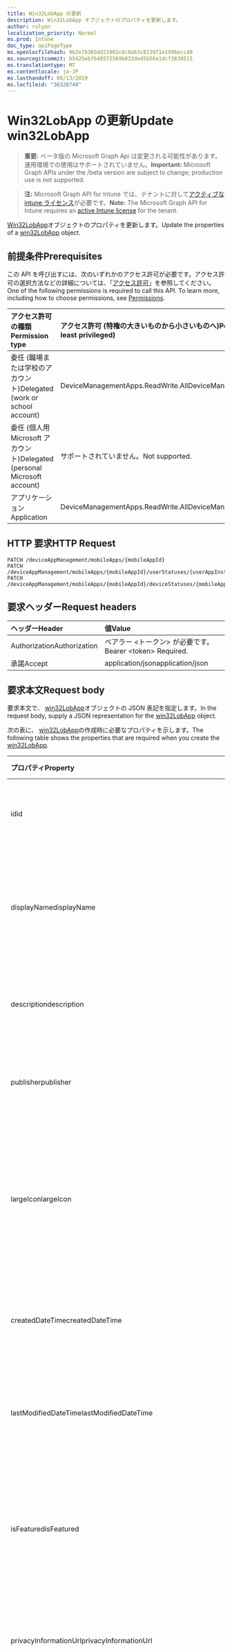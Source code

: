 ```yaml
---
title: Win32LobApp の更新
description: Win32LobApp オブジェクトのプロパティを更新します。
author: rolyon
localization_priority: Normal
ms.prod: Intune
doc_type: apiPageType
ms.openlocfilehash: 9b2e7b365dd21902c6c0ab3c8139f1e1996ecc48
ms.sourcegitcommit: b5425ebf648572569b032ded5b56e1dcf3830515
ms.translationtype: MT
ms.contentlocale: ja-JP
ms.lasthandoff: 08/13/2019
ms.locfileid: "36328740"
---
```

# <a name="update-win32lobapp"></a><span data-ttu-id="b79d0-103">Win32LobApp の更新</span><span class="sxs-lookup"><span data-stu-id="b79d0-103">Update win32LobApp</span></span>

> <span data-ttu-id="b79d0-104">**重要:** ベータ版の Microsoft Graph Api は変更される可能性があります。運用環境での使用はサポートされていません。</span><span class="sxs-lookup"><span data-stu-id="b79d0-104">**Important:** Microsoft Graph APIs under the /beta version are subject to change; production use is not supported.</span></span>

> <span data-ttu-id="b79d0-105">**注:** Microsoft Graph API for Intune では、テナントに対して[アクティブな intune ライセンス](https://go.microsoft.com/fwlink/?linkid=839381)が必要です。</span><span class="sxs-lookup"><span data-stu-id="b79d0-105">**Note:** The Microsoft Graph API for Intune requires an [active Intune license](https://go.microsoft.com/fwlink/?linkid=839381) for the tenant.</span></span>

<span data-ttu-id="b79d0-106">[Win32LobApp](../resources/intune-apps-win32lobapp.md)オブジェクトのプロパティを更新します。</span><span class="sxs-lookup"><span data-stu-id="b79d0-106">Update the properties of a [win32LobApp](../resources/intune-apps-win32lobapp.md) object.</span></span>

## <a name="prerequisites"></a><span data-ttu-id="b79d0-107">前提条件</span><span class="sxs-lookup"><span data-stu-id="b79d0-107">Prerequisites</span></span>
<span data-ttu-id="b79d0-p101">この API を呼び出すには、次のいずれかのアクセス許可が必要です。アクセス許可の選択方法などの詳細については、「[アクセス許可](/graph/permissions-reference)」を参照してください。</span><span class="sxs-lookup"><span data-stu-id="b79d0-p101">One of the following permissions is required to call this API. To learn more, including how to choose permissions, see [Permissions](/graph/permissions-reference).</span></span>

|<span data-ttu-id="b79d0-110">アクセス許可の種類</span><span class="sxs-lookup"><span data-stu-id="b79d0-110">Permission type</span></span>|<span data-ttu-id="b79d0-111">アクセス許可 (特権の大きいものから小さいものへ)</span><span class="sxs-lookup"><span data-stu-id="b79d0-111">Permissions (from most to least privileged)</span></span>|
|:---|:---|
|<span data-ttu-id="b79d0-112">委任 (職場または学校のアカウント)</span><span class="sxs-lookup"><span data-stu-id="b79d0-112">Delegated (work or school account)</span></span>|<span data-ttu-id="b79d0-113">DeviceManagementApps.ReadWrite.All</span><span class="sxs-lookup"><span data-stu-id="b79d0-113">DeviceManagementApps.ReadWrite.All</span></span>|
|<span data-ttu-id="b79d0-114">委任 (個人用 Microsoft アカウント)</span><span class="sxs-lookup"><span data-stu-id="b79d0-114">Delegated (personal Microsoft account)</span></span>|<span data-ttu-id="b79d0-115">サポートされていません。</span><span class="sxs-lookup"><span data-stu-id="b79d0-115">Not supported.</span></span>|
|<span data-ttu-id="b79d0-116">アプリケーション</span><span class="sxs-lookup"><span data-stu-id="b79d0-116">Application</span></span>|<span data-ttu-id="b79d0-117">DeviceManagementApps.ReadWrite.All</span><span class="sxs-lookup"><span data-stu-id="b79d0-117">DeviceManagementApps.ReadWrite.All</span></span>|

## <a name="http-request"></a><span data-ttu-id="b79d0-118">HTTP 要求</span><span class="sxs-lookup"><span data-stu-id="b79d0-118">HTTP Request</span></span>
<!-- {
  "blockType": "ignored"
}
-->
``` http
PATCH /deviceAppManagement/mobileApps/{mobileAppId}
PATCH /deviceAppManagement/mobileApps/{mobileAppId}/userStatuses/{userAppInstallStatusId}/app
PATCH /deviceAppManagement/mobileApps/{mobileAppId}/deviceStatuses/{mobileAppInstallStatusId}/app
```

## <a name="request-headers"></a><span data-ttu-id="b79d0-119">要求ヘッダー</span><span class="sxs-lookup"><span data-stu-id="b79d0-119">Request headers</span></span>
|<span data-ttu-id="b79d0-120">ヘッダー</span><span class="sxs-lookup"><span data-stu-id="b79d0-120">Header</span></span>|<span data-ttu-id="b79d0-121">値</span><span class="sxs-lookup"><span data-stu-id="b79d0-121">Value</span></span>|
|:---|:---|
|<span data-ttu-id="b79d0-122">Authorization</span><span class="sxs-lookup"><span data-stu-id="b79d0-122">Authorization</span></span>|<span data-ttu-id="b79d0-123">ベアラー &lt;トークン&gt; が必要です。</span><span class="sxs-lookup"><span data-stu-id="b79d0-123">Bearer &lt;token&gt; Required.</span></span>|
|<span data-ttu-id="b79d0-124">承諾</span><span class="sxs-lookup"><span data-stu-id="b79d0-124">Accept</span></span>|<span data-ttu-id="b79d0-125">application/json</span><span class="sxs-lookup"><span data-stu-id="b79d0-125">application/json</span></span>|

## <a name="request-body"></a><span data-ttu-id="b79d0-126">要求本文</span><span class="sxs-lookup"><span data-stu-id="b79d0-126">Request body</span></span>
<span data-ttu-id="b79d0-127">要求本文で、 [win32LobApp](../resources/intune-apps-win32lobapp.md)オブジェクトの JSON 表記を指定します。</span><span class="sxs-lookup"><span data-stu-id="b79d0-127">In the request body, supply a JSON representation for the [win32LobApp](../resources/intune-apps-win32lobapp.md) object.</span></span>

<span data-ttu-id="b79d0-128">次の表に、 [win32LobApp](../resources/intune-apps-win32lobapp.md)の作成時に必要なプロパティを示します。</span><span class="sxs-lookup"><span data-stu-id="b79d0-128">The following table shows the properties that are required when you create the [win32LobApp](../resources/intune-apps-win32lobapp.md).</span></span>

|<span data-ttu-id="b79d0-129">プロパティ</span><span class="sxs-lookup"><span data-stu-id="b79d0-129">Property</span></span>|<span data-ttu-id="b79d0-130">型</span><span class="sxs-lookup"><span data-stu-id="b79d0-130">Type</span></span>|<span data-ttu-id="b79d0-131">説明</span><span class="sxs-lookup"><span data-stu-id="b79d0-131">Description</span></span>|
|:---|:---|:---|
|<span data-ttu-id="b79d0-132">id</span><span class="sxs-lookup"><span data-stu-id="b79d0-132">id</span></span>|<span data-ttu-id="b79d0-133">文字列</span><span class="sxs-lookup"><span data-stu-id="b79d0-133">String</span></span>|<span data-ttu-id="b79d0-134">エンティティのキー。</span><span class="sxs-lookup"><span data-stu-id="b79d0-134">Key of the entity.</span></span> <span data-ttu-id="b79d0-135">[mobileApp](../resources/intune-apps-mobileapp.md) から継承します</span><span class="sxs-lookup"><span data-stu-id="b79d0-135">Inherited from [mobileApp](../resources/intune-apps-mobileapp.md)</span></span>|
|<span data-ttu-id="b79d0-136">displayName</span><span class="sxs-lookup"><span data-stu-id="b79d0-136">displayName</span></span>|<span data-ttu-id="b79d0-137">文字列</span><span class="sxs-lookup"><span data-stu-id="b79d0-137">String</span></span>|<span data-ttu-id="b79d0-138">管理者が提供またはインポートしたアプリのタイトル。</span><span class="sxs-lookup"><span data-stu-id="b79d0-138">The admin provided or imported title of the app.</span></span> <span data-ttu-id="b79d0-139">[mobileApp](../resources/intune-apps-mobileapp.md) から継承します</span><span class="sxs-lookup"><span data-stu-id="b79d0-139">Inherited from [mobileApp](../resources/intune-apps-mobileapp.md)</span></span>|
|<span data-ttu-id="b79d0-140">description</span><span class="sxs-lookup"><span data-stu-id="b79d0-140">description</span></span>|<span data-ttu-id="b79d0-141">String</span><span class="sxs-lookup"><span data-stu-id="b79d0-141">String</span></span>|<span data-ttu-id="b79d0-142">アプリの説明。</span><span class="sxs-lookup"><span data-stu-id="b79d0-142">The description of the app.</span></span> <span data-ttu-id="b79d0-143">[mobileApp](../resources/intune-apps-mobileapp.md) から継承します</span><span class="sxs-lookup"><span data-stu-id="b79d0-143">Inherited from [mobileApp](../resources/intune-apps-mobileapp.md)</span></span>|
|<span data-ttu-id="b79d0-144">publisher</span><span class="sxs-lookup"><span data-stu-id="b79d0-144">publisher</span></span>|<span data-ttu-id="b79d0-145">String</span><span class="sxs-lookup"><span data-stu-id="b79d0-145">String</span></span>|<span data-ttu-id="b79d0-146">アプリの発行元。</span><span class="sxs-lookup"><span data-stu-id="b79d0-146">The publisher of the app.</span></span> <span data-ttu-id="b79d0-147">[mobileApp](../resources/intune-apps-mobileapp.md) から継承します</span><span class="sxs-lookup"><span data-stu-id="b79d0-147">Inherited from [mobileApp](../resources/intune-apps-mobileapp.md)</span></span>|
|<span data-ttu-id="b79d0-148">largeIcon</span><span class="sxs-lookup"><span data-stu-id="b79d0-148">largeIcon</span></span>|[<span data-ttu-id="b79d0-149">mimeContent</span><span class="sxs-lookup"><span data-stu-id="b79d0-149">mimeContent</span></span>](../resources/intune-shared-mimecontent.md)|<span data-ttu-id="b79d0-150">アプリの詳細に表示され、アイコンのアップロードに使用される大きいアイコン。</span><span class="sxs-lookup"><span data-stu-id="b79d0-150">The large icon, to be displayed in the app details and used for upload of the icon.</span></span> <span data-ttu-id="b79d0-151">[mobileApp](../resources/intune-apps-mobileapp.md) から継承します</span><span class="sxs-lookup"><span data-stu-id="b79d0-151">Inherited from [mobileApp](../resources/intune-apps-mobileapp.md)</span></span>|
|<span data-ttu-id="b79d0-152">createdDateTime</span><span class="sxs-lookup"><span data-stu-id="b79d0-152">createdDateTime</span></span>|<span data-ttu-id="b79d0-153">DateTimeOffset</span><span class="sxs-lookup"><span data-stu-id="b79d0-153">DateTimeOffset</span></span>|<span data-ttu-id="b79d0-154">アプリが作成された日時。</span><span class="sxs-lookup"><span data-stu-id="b79d0-154">The date and time the app was created.</span></span> <span data-ttu-id="b79d0-155">[mobileApp](../resources/intune-apps-mobileapp.md) から継承します</span><span class="sxs-lookup"><span data-stu-id="b79d0-155">Inherited from [mobileApp](../resources/intune-apps-mobileapp.md)</span></span>|
|<span data-ttu-id="b79d0-156">lastModifiedDateTime</span><span class="sxs-lookup"><span data-stu-id="b79d0-156">lastModifiedDateTime</span></span>|<span data-ttu-id="b79d0-157">DateTimeOffset</span><span class="sxs-lookup"><span data-stu-id="b79d0-157">DateTimeOffset</span></span>|<span data-ttu-id="b79d0-158">アプリが最後に変更された日時。</span><span class="sxs-lookup"><span data-stu-id="b79d0-158">The date and time the app was last modified.</span></span> <span data-ttu-id="b79d0-159">[mobileApp](../resources/intune-apps-mobileapp.md) から継承します</span><span class="sxs-lookup"><span data-stu-id="b79d0-159">Inherited from [mobileApp](../resources/intune-apps-mobileapp.md)</span></span>|
|<span data-ttu-id="b79d0-160">isFeatured</span><span class="sxs-lookup"><span data-stu-id="b79d0-160">isFeatured</span></span>|<span data-ttu-id="b79d0-161">Boolean</span><span class="sxs-lookup"><span data-stu-id="b79d0-161">Boolean</span></span>|<span data-ttu-id="b79d0-162">アプリが管理者のおすすめとしてマークされたかどうかを示す値。[mobileApp](../resources/intune-apps-mobileapp.md) から継承します</span><span class="sxs-lookup"><span data-stu-id="b79d0-162">The value indicating whether the app is marked as featured by the admin. Inherited from [mobileApp](../resources/intune-apps-mobileapp.md)</span></span>|
|<span data-ttu-id="b79d0-163">privacyInformationUrl</span><span class="sxs-lookup"><span data-stu-id="b79d0-163">privacyInformationUrl</span></span>|<span data-ttu-id="b79d0-164">String</span><span class="sxs-lookup"><span data-stu-id="b79d0-164">String</span></span>|<span data-ttu-id="b79d0-165">プライバシーに関する声明の URL。</span><span class="sxs-lookup"><span data-stu-id="b79d0-165">The privacy statement Url.</span></span> <span data-ttu-id="b79d0-166">[mobileApp](../resources/intune-apps-mobileapp.md) から継承します</span><span class="sxs-lookup"><span data-stu-id="b79d0-166">Inherited from [mobileApp](../resources/intune-apps-mobileapp.md)</span></span>|
|<span data-ttu-id="b79d0-167">informationUrl</span><span class="sxs-lookup"><span data-stu-id="b79d0-167">informationUrl</span></span>|<span data-ttu-id="b79d0-168">String</span><span class="sxs-lookup"><span data-stu-id="b79d0-168">String</span></span>|<span data-ttu-id="b79d0-169">詳細情報の URL。</span><span class="sxs-lookup"><span data-stu-id="b79d0-169">The more information Url.</span></span> <span data-ttu-id="b79d0-170">[mobileApp](../resources/intune-apps-mobileapp.md) から継承します</span><span class="sxs-lookup"><span data-stu-id="b79d0-170">Inherited from [mobileApp](../resources/intune-apps-mobileapp.md)</span></span>|
|<span data-ttu-id="b79d0-171">owner</span><span class="sxs-lookup"><span data-stu-id="b79d0-171">owner</span></span>|<span data-ttu-id="b79d0-172">String</span><span class="sxs-lookup"><span data-stu-id="b79d0-172">String</span></span>|<span data-ttu-id="b79d0-173">アプリの所有者。</span><span class="sxs-lookup"><span data-stu-id="b79d0-173">The owner of the app.</span></span> <span data-ttu-id="b79d0-174">[mobileApp](../resources/intune-apps-mobileapp.md) から継承します</span><span class="sxs-lookup"><span data-stu-id="b79d0-174">Inherited from [mobileApp](../resources/intune-apps-mobileapp.md)</span></span>|
|<span data-ttu-id="b79d0-175">developer</span><span class="sxs-lookup"><span data-stu-id="b79d0-175">developer</span></span>|<span data-ttu-id="b79d0-176">String</span><span class="sxs-lookup"><span data-stu-id="b79d0-176">String</span></span>|<span data-ttu-id="b79d0-177">アプリの開発者。</span><span class="sxs-lookup"><span data-stu-id="b79d0-177">The developer of the app.</span></span> <span data-ttu-id="b79d0-178">[mobileApp](../resources/intune-apps-mobileapp.md) から継承します</span><span class="sxs-lookup"><span data-stu-id="b79d0-178">Inherited from [mobileApp](../resources/intune-apps-mobileapp.md)</span></span>|
|<span data-ttu-id="b79d0-179">notes</span><span class="sxs-lookup"><span data-stu-id="b79d0-179">notes</span></span>|<span data-ttu-id="b79d0-180">String</span><span class="sxs-lookup"><span data-stu-id="b79d0-180">String</span></span>|<span data-ttu-id="b79d0-181">アプリ用のメモ。</span><span class="sxs-lookup"><span data-stu-id="b79d0-181">Notes for the app.</span></span> <span data-ttu-id="b79d0-182">[mobileApp](../resources/intune-apps-mobileapp.md) から継承します</span><span class="sxs-lookup"><span data-stu-id="b79d0-182">Inherited from [mobileApp](../resources/intune-apps-mobileapp.md)</span></span>|
|<span data-ttu-id="b79d0-183">uploadState</span><span class="sxs-lookup"><span data-stu-id="b79d0-183">uploadState</span></span>|<span data-ttu-id="b79d0-184">Int32</span><span class="sxs-lookup"><span data-stu-id="b79d0-184">Int32</span></span>|<span data-ttu-id="b79d0-185">アップロード状態。</span><span class="sxs-lookup"><span data-stu-id="b79d0-185">The upload state.</span></span> <span data-ttu-id="b79d0-186">[mobileApp](../resources/intune-apps-mobileapp.md) から継承します</span><span class="sxs-lookup"><span data-stu-id="b79d0-186">Inherited from [mobileApp](../resources/intune-apps-mobileapp.md)</span></span>|
|<span data-ttu-id="b79d0-187">publishingState</span><span class="sxs-lookup"><span data-stu-id="b79d0-187">publishingState</span></span>|[<span data-ttu-id="b79d0-188">mobileAppPublishingState</span><span class="sxs-lookup"><span data-stu-id="b79d0-188">mobileAppPublishingState</span></span>](../resources/intune-apps-mobileapppublishingstate.md)|<span data-ttu-id="b79d0-189">アプリの発行の状態。</span><span class="sxs-lookup"><span data-stu-id="b79d0-189">The publishing state for the app.</span></span> <span data-ttu-id="b79d0-190">アプリが発行されていない限り、アプリを割り当てることができません。</span><span class="sxs-lookup"><span data-stu-id="b79d0-190">The app cannot be assigned unless the app is published.</span></span> <span data-ttu-id="b79d0-191">[MobileApp](../resources/intune-apps-mobileapp.md)から継承されます。</span><span class="sxs-lookup"><span data-stu-id="b79d0-191">Inherited from [mobileApp](../resources/intune-apps-mobileapp.md).</span></span> <span data-ttu-id="b79d0-192">可能な値は、`notPublished`、`processing`、`published` です。</span><span class="sxs-lookup"><span data-stu-id="b79d0-192">Possible values are: `notPublished`, `processing`, `published`.</span></span>|
|<span data-ttu-id="b79d0-193">isAssigned</span><span class="sxs-lookup"><span data-stu-id="b79d0-193">isAssigned</span></span>|<span data-ttu-id="b79d0-194">Boolean</span><span class="sxs-lookup"><span data-stu-id="b79d0-194">Boolean</span></span>|<span data-ttu-id="b79d0-195">アプリが少なくとも1つのグループに割り当てられているかどうかを示す値。</span><span class="sxs-lookup"><span data-stu-id="b79d0-195">The value indicating whether the app is assigned to at least one group.</span></span> <span data-ttu-id="b79d0-196">[mobileApp](../resources/intune-apps-mobileapp.md) から継承します</span><span class="sxs-lookup"><span data-stu-id="b79d0-196">Inherited from [mobileApp](../resources/intune-apps-mobileapp.md)</span></span>|
|<span data-ttu-id="b79d0-197">roleScopeTagIds</span><span class="sxs-lookup"><span data-stu-id="b79d0-197">roleScopeTagIds</span></span>|<span data-ttu-id="b79d0-198">文字列コレクション</span><span class="sxs-lookup"><span data-stu-id="b79d0-198">String collection</span></span>|<span data-ttu-id="b79d0-199">このモバイルアプリの範囲タグ id のリスト。</span><span class="sxs-lookup"><span data-stu-id="b79d0-199">List of scope tag ids for this mobile app.</span></span> <span data-ttu-id="b79d0-200">[mobileApp](../resources/intune-apps-mobileapp.md) から継承します</span><span class="sxs-lookup"><span data-stu-id="b79d0-200">Inherited from [mobileApp](../resources/intune-apps-mobileapp.md)</span></span>|
|<span data-ttu-id="b79d0-201">dependentAppCount</span><span class="sxs-lookup"><span data-stu-id="b79d0-201">dependentAppCount</span></span>|<span data-ttu-id="b79d0-202">Int32</span><span class="sxs-lookup"><span data-stu-id="b79d0-202">Int32</span></span>|<span data-ttu-id="b79d0-203">子アプリが持つ依存関係の合計数。</span><span class="sxs-lookup"><span data-stu-id="b79d0-203">The total number of dependencies the child app has.</span></span> <span data-ttu-id="b79d0-204">[mobileApp](../resources/intune-apps-mobileapp.md) から継承します</span><span class="sxs-lookup"><span data-stu-id="b79d0-204">Inherited from [mobileApp](../resources/intune-apps-mobileapp.md)</span></span>|
|<span data-ttu-id="b79d0-205">committedContentVersion</span><span class="sxs-lookup"><span data-stu-id="b79d0-205">committedContentVersion</span></span>|<span data-ttu-id="b79d0-206">String</span><span class="sxs-lookup"><span data-stu-id="b79d0-206">String</span></span>|<span data-ttu-id="b79d0-207">内部にコミットされたコンテンツのバージョン。</span><span class="sxs-lookup"><span data-stu-id="b79d0-207">The internal committed content version.</span></span> <span data-ttu-id="b79d0-208">[mobileLobApp](../resources/intune-apps-mobilelobapp.md) から継承します</span><span class="sxs-lookup"><span data-stu-id="b79d0-208">Inherited from [mobileLobApp](../resources/intune-apps-mobilelobapp.md)</span></span>|
|<span data-ttu-id="b79d0-209">fileName</span><span class="sxs-lookup"><span data-stu-id="b79d0-209">fileName</span></span>|<span data-ttu-id="b79d0-210">String</span><span class="sxs-lookup"><span data-stu-id="b79d0-210">String</span></span>|<span data-ttu-id="b79d0-211">メインの LOB アプリケーションのファイル名。</span><span class="sxs-lookup"><span data-stu-id="b79d0-211">The name of the main Lob application file.</span></span> <span data-ttu-id="b79d0-212">[mobileLobApp](../resources/intune-apps-mobilelobapp.md) から継承します</span><span class="sxs-lookup"><span data-stu-id="b79d0-212">Inherited from [mobileLobApp](../resources/intune-apps-mobilelobapp.md)</span></span>|
|<span data-ttu-id="b79d0-213">size</span><span class="sxs-lookup"><span data-stu-id="b79d0-213">size</span></span>|<span data-ttu-id="b79d0-214">Int64</span><span class="sxs-lookup"><span data-stu-id="b79d0-214">Int64</span></span>|<span data-ttu-id="b79d0-215">アップロードされたすべてのファイルを含む合計サイズ。</span><span class="sxs-lookup"><span data-stu-id="b79d0-215">The total size, including all uploaded files.</span></span> <span data-ttu-id="b79d0-216">[mobileLobApp](../resources/intune-apps-mobilelobapp.md) から継承します</span><span class="sxs-lookup"><span data-stu-id="b79d0-216">Inherited from [mobileLobApp](../resources/intune-apps-mobilelobapp.md)</span></span>|
|<span data-ttu-id="b79d0-217">installCommandLine</span><span class="sxs-lookup"><span data-stu-id="b79d0-217">installCommandLine</span></span>|<span data-ttu-id="b79d0-218">String</span><span class="sxs-lookup"><span data-stu-id="b79d0-218">String</span></span>|<span data-ttu-id="b79d0-219">このアプリをインストールするためのコマンドライン</span><span class="sxs-lookup"><span data-stu-id="b79d0-219">The command line to install this app</span></span>|
|<span data-ttu-id="b79d0-220">アン Installcommandline</span><span class="sxs-lookup"><span data-stu-id="b79d0-220">uninstallCommandLine</span></span>|<span data-ttu-id="b79d0-221">String</span><span class="sxs-lookup"><span data-stu-id="b79d0-221">String</span></span>|<span data-ttu-id="b79d0-222">このアプリをアンインストールするためのコマンドライン</span><span class="sxs-lookup"><span data-stu-id="b79d0-222">The command line to uninstall this app</span></span>|
|<span data-ttu-id="b79d0-223">applicableArchitectures</span><span class="sxs-lookup"><span data-stu-id="b79d0-223">applicableArchitectures</span></span>|[<span data-ttu-id="b79d0-224">windowsArchitecture</span><span class="sxs-lookup"><span data-stu-id="b79d0-224">windowsArchitecture</span></span>](../resources/intune-apps-windowsarchitecture.md)|<span data-ttu-id="b79d0-225">このアプリを実行できる Windows アーキテクチャ。</span><span class="sxs-lookup"><span data-stu-id="b79d0-225">The Windows architecture(s) for which this app can run on.</span></span> <span data-ttu-id="b79d0-226">使用可能な値: `none`、`x86`、`x64`、`arm`、`neutral`、`arm64`。</span><span class="sxs-lookup"><span data-stu-id="b79d0-226">Possible values are: `none`, `x86`, `x64`, `arm`, `neutral`, `arm64`.</span></span>|
|<span data-ttu-id="b79d0-227">minimumSupportedOperatingSystem</span><span class="sxs-lookup"><span data-stu-id="b79d0-227">minimumSupportedOperatingSystem</span></span>|[<span data-ttu-id="b79d0-228">windowsMinimumOperatingSystem</span><span class="sxs-lookup"><span data-stu-id="b79d0-228">windowsMinimumOperatingSystem</span></span>](../resources/intune-apps-windowsminimumoperatingsystem.md)|<span data-ttu-id="b79d0-229">該当するオペレーティング システムの最小の値。</span><span class="sxs-lookup"><span data-stu-id="b79d0-229">The value for the minimum applicable operating system.</span></span>|
|<span data-ttu-id="b79d0-230">Minimumfreediskspace Inmb</span><span class="sxs-lookup"><span data-stu-id="b79d0-230">minimumFreeDiskSpaceInMB</span></span>|<span data-ttu-id="b79d0-231">Int32</span><span class="sxs-lookup"><span data-stu-id="b79d0-231">Int32</span></span>|<span data-ttu-id="b79d0-232">このアプリをインストールするのに必要な最小空きディスク領域の値。</span><span class="sxs-lookup"><span data-stu-id="b79d0-232">The value for the minimum free disk space which is required to install this app.</span></span>|
|<span data-ttu-id="b79d0-233">minimumMemoryInMB</span><span class="sxs-lookup"><span data-stu-id="b79d0-233">minimumMemoryInMB</span></span>|<span data-ttu-id="b79d0-234">Int32</span><span class="sxs-lookup"><span data-stu-id="b79d0-234">Int32</span></span>|<span data-ttu-id="b79d0-235">このアプリをインストールするのに必要な最小物理メモリの値。</span><span class="sxs-lookup"><span data-stu-id="b79d0-235">The value for the minimum physical memory which is required to install this app.</span></span>|
|<span data-ttu-id="b79d0-236">minimumNumberOfProcessors</span><span class="sxs-lookup"><span data-stu-id="b79d0-236">minimumNumberOfProcessors</span></span>|<span data-ttu-id="b79d0-237">Int32</span><span class="sxs-lookup"><span data-stu-id="b79d0-237">Int32</span></span>|<span data-ttu-id="b79d0-238">このアプリのインストールに必要なプロセッサの最小数の値。</span><span class="sxs-lookup"><span data-stu-id="b79d0-238">The value for the minimum number of processors which is required to install this app.</span></span>|
|<span data-ttu-id="b79d0-239">minimumCpuSpeedInMHz</span><span class="sxs-lookup"><span data-stu-id="b79d0-239">minimumCpuSpeedInMHz</span></span>|<span data-ttu-id="b79d0-240">Int32</span><span class="sxs-lookup"><span data-stu-id="b79d0-240">Int32</span></span>|<span data-ttu-id="b79d0-241">このアプリをインストールするのに必要な最小 CPU 速度の値。</span><span class="sxs-lookup"><span data-stu-id="b79d0-241">The value for the minimum CPU speed which is required to install this app.</span></span>|
|<span data-ttu-id="b79d0-242">detectionRules</span><span class="sxs-lookup"><span data-stu-id="b79d0-242">detectionRules</span></span>|<span data-ttu-id="b79d0-243">[win32LobAppDetection](../resources/intune-apps-win32lobappdetection.md)コレクション</span><span class="sxs-lookup"><span data-stu-id="b79d0-243">[win32LobAppDetection](../resources/intune-apps-win32lobappdetection.md) collection</span></span>|<span data-ttu-id="b79d0-244">Win32 基幹業務 (LoB) アプリを検出するための検出ルール。</span><span class="sxs-lookup"><span data-stu-id="b79d0-244">The detection rules to detect Win32 Line of Business (LoB) app.</span></span>|
|<span data-ttu-id="b79d0-245">requirementRules</span><span class="sxs-lookup"><span data-stu-id="b79d0-245">requirementRules</span></span>|<span data-ttu-id="b79d0-246">[win32LobAppRequirement](../resources/intune-apps-win32lobapprequirement.md)コレクション</span><span class="sxs-lookup"><span data-stu-id="b79d0-246">[win32LobAppRequirement](../resources/intune-apps-win32lobapprequirement.md) collection</span></span>|<span data-ttu-id="b79d0-247">Win32 基幹業務 (LoB) アプリを検出するための要件の規則。</span><span class="sxs-lookup"><span data-stu-id="b79d0-247">The requirement rules to detect Win32 Line of Business (LoB) app.</span></span>|
|<span data-ttu-id="b79d0-248">installExperience</span><span class="sxs-lookup"><span data-stu-id="b79d0-248">installExperience</span></span>|[<span data-ttu-id="b79d0-249">win32LobAppInstallExperience</span><span class="sxs-lookup"><span data-stu-id="b79d0-249">win32LobAppInstallExperience</span></span>](../resources/intune-apps-win32lobappinstallexperience.md)|<span data-ttu-id="b79d0-250">このアプリのインストール手順。</span><span class="sxs-lookup"><span data-stu-id="b79d0-250">The install experience for this app.</span></span>|
|<span data-ttu-id="b79d0-251">returnCodes</span><span class="sxs-lookup"><span data-stu-id="b79d0-251">returnCodes</span></span>|<span data-ttu-id="b79d0-252">[win32LobAppReturnCode](../resources/intune-apps-win32lobappreturncode.md)コレクション</span><span class="sxs-lookup"><span data-stu-id="b79d0-252">[win32LobAppReturnCode](../resources/intune-apps-win32lobappreturncode.md) collection</span></span>|<span data-ttu-id="b79d0-253">インストール後の動作のリターンコード。</span><span class="sxs-lookup"><span data-stu-id="b79d0-253">The return codes for post installation behavior.</span></span>|
|<span data-ttu-id="b79d0-254">msiInformation</span><span class="sxs-lookup"><span data-stu-id="b79d0-254">msiInformation</span></span>|[<span data-ttu-id="b79d0-255">win32LobAppMsiInformation</span><span class="sxs-lookup"><span data-stu-id="b79d0-255">win32LobAppMsiInformation</span></span>](../resources/intune-apps-win32lobappmsiinformation.md)|<span data-ttu-id="b79d0-256">この Win32 アプリが MSI アプリの場合、MSI の詳細。</span><span class="sxs-lookup"><span data-stu-id="b79d0-256">The MSI details if this Win32 app is an MSI app.</span></span>|
|<span data-ttu-id="b79d0-257">setupFilePath</span><span class="sxs-lookup"><span data-stu-id="b79d0-257">setupFilePath</span></span>|<span data-ttu-id="b79d0-258">String</span><span class="sxs-lookup"><span data-stu-id="b79d0-258">String</span></span>|<span data-ttu-id="b79d0-259">暗号化された Win32LobApp パッケージ内のセットアップファイルの相対パス。</span><span class="sxs-lookup"><span data-stu-id="b79d0-259">The relative path of the setup file in the encrypted Win32LobApp package.</span></span>|



## <a name="response"></a><span data-ttu-id="b79d0-260">応答</span><span class="sxs-lookup"><span data-stu-id="b79d0-260">Response</span></span>
<span data-ttu-id="b79d0-261">成功した場合、このメソッド`200 OK`は応答コードと、応答本文で更新された[win32LobApp](../resources/intune-apps-win32lobapp.md)オブジェクトを返します。</span><span class="sxs-lookup"><span data-stu-id="b79d0-261">If successful, this method returns a `200 OK` response code and an updated [win32LobApp](../resources/intune-apps-win32lobapp.md) object in the response body.</span></span>

## <a name="example"></a><span data-ttu-id="b79d0-262">例</span><span class="sxs-lookup"><span data-stu-id="b79d0-262">Example</span></span>

### <a name="request"></a><span data-ttu-id="b79d0-263">要求</span><span class="sxs-lookup"><span data-stu-id="b79d0-263">Request</span></span>
<span data-ttu-id="b79d0-264">以下は、要求の例です。</span><span class="sxs-lookup"><span data-stu-id="b79d0-264">Here is an example of the request.</span></span>
``` http
PATCH https://graph.microsoft.com/beta/deviceAppManagement/mobileApps/{mobileAppId}
Content-type: application/json
Content-length: 2778

{
  "@odata.type": "#microsoft.graph.win32LobApp",
  "displayName": "Display Name value",
  "description": "Description value",
  "publisher": "Publisher value",
  "largeIcon": {
    "@odata.type": "microsoft.graph.mimeContent",
    "type": "Type value",
    "value": "dmFsdWU="
  },
  "isFeatured": true,
  "privacyInformationUrl": "https://example.com/privacyInformationUrl/",
  "informationUrl": "https://example.com/informationUrl/",
  "owner": "Owner value",
  "developer": "Developer value",
  "notes": "Notes value",
  "uploadState": 11,
  "publishingState": "processing",
  "isAssigned": true,
  "roleScopeTagIds": [
    "Role Scope Tag Ids value"
  ],
  "dependentAppCount": 1,
  "committedContentVersion": "Committed Content Version value",
  "fileName": "File Name value",
  "size": 4,
  "installCommandLine": "Install Command Line value",
  "uninstallCommandLine": "Uninstall Command Line value",
  "applicableArchitectures": "x86",
  "minimumSupportedOperatingSystem": {
    "@odata.type": "microsoft.graph.windowsMinimumOperatingSystem",
    "v8_0": true,
    "v8_1": true,
    "v10_0": true,
    "v10_1607": true,
    "v10_1703": true,
    "v10_1709": true,
    "v10_1803": true,
    "v10_1809": true,
    "v10_1903": true
  },
  "minimumFreeDiskSpaceInMB": 8,
  "minimumMemoryInMB": 1,
  "minimumNumberOfProcessors": 9,
  "minimumCpuSpeedInMHz": 4,
  "detectionRules": [
    {
      "@odata.type": "microsoft.graph.win32LobAppRegistryDetection",
      "check32BitOn64System": true,
      "keyPath": "Key Path value",
      "valueName": "Value Name value",
      "detectionType": "exists",
      "operator": "equal",
      "detectionValue": "Detection Value value"
    }
  ],
  "requirementRules": [
    {
      "@odata.type": "microsoft.graph.win32LobAppRegistryRequirement",
      "operator": "equal",
      "detectionValue": "Detection Value value",
      "check32BitOn64System": true,
      "keyPath": "Key Path value",
      "valueName": "Value Name value",
      "detectionType": "exists"
    }
  ],
  "installExperience": {
    "@odata.type": "microsoft.graph.win32LobAppInstallExperience",
    "runAsAccount": "user"
  },
  "returnCodes": [
    {
      "@odata.type": "microsoft.graph.win32LobAppReturnCode",
      "returnCode": 10,
      "type": "success"
    }
  ],
  "msiInformation": {
    "@odata.type": "microsoft.graph.win32LobAppMsiInformation",
    "productCode": "Product Code value",
    "productVersion": "Product Version value",
    "upgradeCode": "Upgrade Code value",
    "requiresReboot": true,
    "packageType": "perUser",
    "productName": "Product Name value",
    "publisher": "Publisher value"
  },
  "setupFilePath": "Setup File Path value"
}
```

### <a name="response"></a><span data-ttu-id="b79d0-265">応答</span><span class="sxs-lookup"><span data-stu-id="b79d0-265">Response</span></span>
<span data-ttu-id="b79d0-p123">以下は、応答の例です。注:簡潔にするために、ここに示す応答オブジェクトは切り詰められている場合があります。すべてのプロパティは実際の呼び出しから返されます。</span><span class="sxs-lookup"><span data-stu-id="b79d0-p123">Here is an example of the response. Note: The response object shown here may be truncated for brevity. All of the properties will be returned from an actual call.</span></span>
``` http
HTTP/1.1 200 OK
Content-Type: application/json
Content-Length: 2950

{
  "@odata.type": "#microsoft.graph.win32LobApp",
  "id": "9607b530-b530-9607-30b5-079630b50796",
  "displayName": "Display Name value",
  "description": "Description value",
  "publisher": "Publisher value",
  "largeIcon": {
    "@odata.type": "microsoft.graph.mimeContent",
    "type": "Type value",
    "value": "dmFsdWU="
  },
  "createdDateTime": "2017-01-01T00:02:43.5775965-08:00",
  "lastModifiedDateTime": "2017-01-01T00:00:35.1329464-08:00",
  "isFeatured": true,
  "privacyInformationUrl": "https://example.com/privacyInformationUrl/",
  "informationUrl": "https://example.com/informationUrl/",
  "owner": "Owner value",
  "developer": "Developer value",
  "notes": "Notes value",
  "uploadState": 11,
  "publishingState": "processing",
  "isAssigned": true,
  "roleScopeTagIds": [
    "Role Scope Tag Ids value"
  ],
  "dependentAppCount": 1,
  "committedContentVersion": "Committed Content Version value",
  "fileName": "File Name value",
  "size": 4,
  "installCommandLine": "Install Command Line value",
  "uninstallCommandLine": "Uninstall Command Line value",
  "applicableArchitectures": "x86",
  "minimumSupportedOperatingSystem": {
    "@odata.type": "microsoft.graph.windowsMinimumOperatingSystem",
    "v8_0": true,
    "v8_1": true,
    "v10_0": true,
    "v10_1607": true,
    "v10_1703": true,
    "v10_1709": true,
    "v10_1803": true,
    "v10_1809": true,
    "v10_1903": true
  },
  "minimumFreeDiskSpaceInMB": 8,
  "minimumMemoryInMB": 1,
  "minimumNumberOfProcessors": 9,
  "minimumCpuSpeedInMHz": 4,
  "detectionRules": [
    {
      "@odata.type": "microsoft.graph.win32LobAppRegistryDetection",
      "check32BitOn64System": true,
      "keyPath": "Key Path value",
      "valueName": "Value Name value",
      "detectionType": "exists",
      "operator": "equal",
      "detectionValue": "Detection Value value"
    }
  ],
  "requirementRules": [
    {
      "@odata.type": "microsoft.graph.win32LobAppRegistryRequirement",
      "operator": "equal",
      "detectionValue": "Detection Value value",
      "check32BitOn64System": true,
      "keyPath": "Key Path value",
      "valueName": "Value Name value",
      "detectionType": "exists"
    }
  ],
  "installExperience": {
    "@odata.type": "microsoft.graph.win32LobAppInstallExperience",
    "runAsAccount": "user"
  },
  "returnCodes": [
    {
      "@odata.type": "microsoft.graph.win32LobAppReturnCode",
      "returnCode": 10,
      "type": "success"
    }
  ],
  "msiInformation": {
    "@odata.type": "microsoft.graph.win32LobAppMsiInformation",
    "productCode": "Product Code value",
    "productVersion": "Product Version value",
    "upgradeCode": "Upgrade Code value",
    "requiresReboot": true,
    "packageType": "perUser",
    "productName": "Product Name value",
    "publisher": "Publisher value"
  },
  "setupFilePath": "Setup File Path value"
}
```






